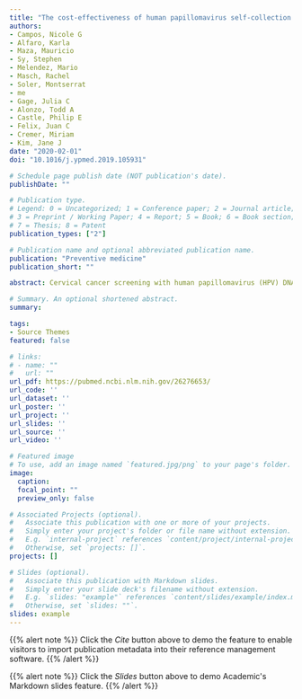```yaml
---
title: "The cost-effectiveness of human papillomavirus self-collection among cervical cancer screening non-attenders in El Salvador"
authors:
- Campos, Nicole G 
- Alfaro, Karla 
- Maza, Mauricio 
- Sy, Stephen 
- Melendez, Mario 
- Masch, Rachel 
- Soler, Montserrat 
- me
- Gage, Julia C 
- Alonzo, Todd A
- Castle, Philip E
- Felix, Juan C
- Cremer, Miriam
- Kim, Jane J
date: "2020-02-01"
doi: "10.1016/j.ypmed.2019.105931"

# Schedule page publish date (NOT publication's date).
publishDate: ""

# Publication type.
# Legend: 0 = Uncategorized; 1 = Conference paper; 2 = Journal article;
# 3 = Preprint / Working Paper; 4 = Report; 5 = Book; 6 = Book section;
# 7 = Thesis; 8 = Patent
publication_types: ["2"]

# Publication name and optional abbreviated publication name.
publication: "Preventive medicine"
publication_short: ""

abstract: Cervical cancer screening with human papillomavirus (HPV) DNA testing has been incorporated into El Salvador's national guidelines. The feasibility of home-based HPV self-collection among women who do not attend screening at the clinic (i.e., non-attenders) has been demonstrated, but cost-effectiveness has not been evaluated. Using cost and compliance data from El Salvador, we informed a mathematical microsimulation model of HPV infection and cervical carcinogenesis to conduct a cost-effectiveness analysis from the societal perspective. We estimated the reduction in cervical cancer risk, lifetime cost per woman (2017 USD), life expectancy, and incremental cost-effectiveness ratio (ICER, 2017 USD per year of life saved [YLS]) of a program with home-based self-collection of HPV (facilitated by health promoters) for the 18% of women reluctant to screen at the clinic. The model was calibrated to epidemiologic data from El Salvador. We evaluated health and economic outcomes of the self-collection intervention for women aged 30 to 59 years, alone and in concert with clinic-based HPV provider-collection. Home-based self-collection of HPV was projected to reduce population cervical cancer risk by 14% and cost USD1210 per YLS compared to no screening. An integrated program reaching 99% coverage with both provider- and home-based self-collection of HPV reduced cancer risk by 74% (compared to no screening), and cost USD1210 per YLS compared to provider-collection alone. Self-collection facilitated by health promoters is a cost-effective strategy for increasing screening uptake in El Salvador.

# Summary. An optional shortened abstract.
summary:

tags:
- Source Themes
featured: false

# links:
# - name: ""
#   url: ""
url_pdf: https://pubmed.ncbi.nlm.nih.gov/26276653/
url_code: ''
url_dataset: ''
url_poster: ''
url_project: ''
url_slides: ''
url_source: ''
url_video: ''

# Featured image
# To use, add an image named `featured.jpg/png` to your page's folder. 
image:
  caption: 
  focal_point: ""
  preview_only: false

# Associated Projects (optional).
#   Associate this publication with one or more of your projects.
#   Simply enter your project's folder or file name without extension.
#   E.g. `internal-project` references `content/project/internal-project/index.md`.
#   Otherwise, set `projects: []`.
projects: []

# Slides (optional).
#   Associate this publication with Markdown slides.
#   Simply enter your slide deck's filename without extension.
#   E.g. `slides: "example"` references `content/slides/example/index.md`.
#   Otherwise, set `slides: ""`.
slides: example
---
```


{{% alert note %}}
Click the *Cite* button above to demo the feature to enable visitors to import publication metadata into their reference management software.
{{% /alert %}}

{{% alert note %}}
Click the *Slides* button above to demo Academic's Markdown slides feature.
{{% /alert %}}


